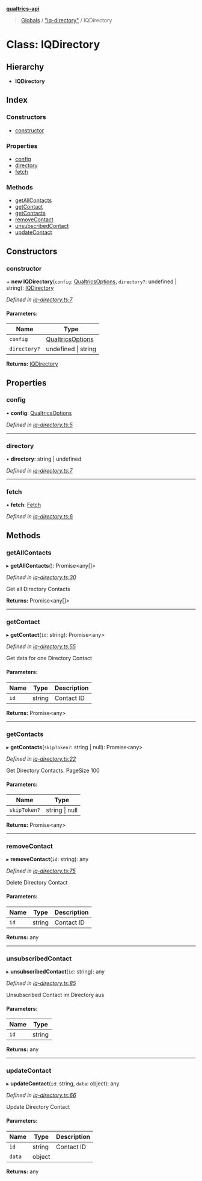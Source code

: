 **[qualtrics-api](../README.md)**

> [Globals](../globals.md) / ["iq-directory"](../modules/_iq_directory_.md) / IQDirectory

# Class: IQDirectory

## Hierarchy

* **IQDirectory**

## Index

### Constructors

* [constructor](_iq_directory_.iqdirectory.md#constructor)

### Properties

* [config](_iq_directory_.iqdirectory.md#config)
* [directory](_iq_directory_.iqdirectory.md#directory)
* [fetch](_iq_directory_.iqdirectory.md#fetch)

### Methods

* [getAllContacts](_iq_directory_.iqdirectory.md#getallcontacts)
* [getContact](_iq_directory_.iqdirectory.md#getcontact)
* [getContacts](_iq_directory_.iqdirectory.md#getcontacts)
* [removeContact](_iq_directory_.iqdirectory.md#removecontact)
* [unsubscribedContact](_iq_directory_.iqdirectory.md#unsubscribedcontact)
* [updateContact](_iq_directory_.iqdirectory.md#updatecontact)

## Constructors

### constructor

\+ **new IQDirectory**(`config`: [QualtricsOptions](../interfaces/_interfaces_options_.qualtricsoptions.md), `directory?`: undefined \| string): [IQDirectory](_iq_directory_.iqdirectory.md)

*Defined in [iq-directory.ts:7](https://github.com/Miramac/node-qualtrics-api/blob/22a7b18/lib/iq-directory.ts#L7)*

#### Parameters:

Name | Type |
------ | ------ |
`config` | [QualtricsOptions](../interfaces/_interfaces_options_.qualtricsoptions.md) |
`directory?` | undefined \| string |

**Returns:** [IQDirectory](_iq_directory_.iqdirectory.md)

## Properties

### config

•  **config**: [QualtricsOptions](../interfaces/_interfaces_options_.qualtricsoptions.md)

*Defined in [iq-directory.ts:5](https://github.com/Miramac/node-qualtrics-api/blob/22a7b18/lib/iq-directory.ts#L5)*

___

### directory

•  **directory**: string \| undefined

*Defined in [iq-directory.ts:7](https://github.com/Miramac/node-qualtrics-api/blob/22a7b18/lib/iq-directory.ts#L7)*

___

### fetch

•  **fetch**: [Fetch](_fetch_.fetch.md)

*Defined in [iq-directory.ts:6](https://github.com/Miramac/node-qualtrics-api/blob/22a7b18/lib/iq-directory.ts#L6)*

## Methods

### getAllContacts

▸ **getAllContacts**(): Promise\<any[]>

*Defined in [iq-directory.ts:30](https://github.com/Miramac/node-qualtrics-api/blob/22a7b18/lib/iq-directory.ts#L30)*

Get all Directory Contacts

**Returns:** Promise\<any[]>

___

### getContact

▸ **getContact**(`id`: string): Promise\<any>

*Defined in [iq-directory.ts:55](https://github.com/Miramac/node-qualtrics-api/blob/22a7b18/lib/iq-directory.ts#L55)*

Get data for one Directory Contact

#### Parameters:

Name | Type | Description |
------ | ------ | ------ |
`id` | string | Contact ID |

**Returns:** Promise\<any>

___

### getContacts

▸ **getContacts**(`skipToken?`: string \| null): Promise\<any>

*Defined in [iq-directory.ts:22](https://github.com/Miramac/node-qualtrics-api/blob/22a7b18/lib/iq-directory.ts#L22)*

Get Directory Contacts. PageSize 100

#### Parameters:

Name | Type |
------ | ------ |
`skipToken?` | string \| null |

**Returns:** Promise\<any>

___

### removeContact

▸ **removeContact**(`id`: string): any

*Defined in [iq-directory.ts:75](https://github.com/Miramac/node-qualtrics-api/blob/22a7b18/lib/iq-directory.ts#L75)*

Delete Directory Contact

#### Parameters:

Name | Type | Description |
------ | ------ | ------ |
`id` | string | Contact ID |

**Returns:** any

___

### unsubscribedContact

▸ **unsubscribedContact**(`id`: string): any

*Defined in [iq-directory.ts:85](https://github.com/Miramac/node-qualtrics-api/blob/22a7b18/lib/iq-directory.ts#L85)*

Unsubscribed Contact im Directory aus

#### Parameters:

Name | Type |
------ | ------ |
`id` | string |

**Returns:** any

___

### updateContact

▸ **updateContact**(`id`: string, `data`: object): any

*Defined in [iq-directory.ts:66](https://github.com/Miramac/node-qualtrics-api/blob/22a7b18/lib/iq-directory.ts#L66)*

Update Directory Contact

#### Parameters:

Name | Type | Description |
------ | ------ | ------ |
`id` | string | Contact ID |
`data` | object |  |

**Returns:** any
